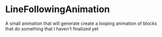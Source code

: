 # LineFollowingAnimation
A small animation that will generate create a looping animation of blocks that do something that I haven't finalized yet
